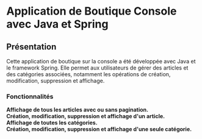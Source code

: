 # Application de Boutique Console avec Java et Spring
## Présentation
Cette application de boutique sur la console a été développée avec Java et le framework Spring. Elle permet aux utilisateurs de gérer des articles et des catégories associées, notamment les opérations de création, modification, suppression et affichage.

### Fonctionnalités

__Affichage de tous les articles avec ou sans pagination.__  
__Création, modification, suppression et affichage d'un article.__       
__Affichage de toutes les catégories.__   
__Création, modification, suppression et affichage d'une seule catégorie.__ 




